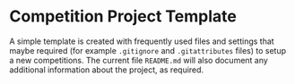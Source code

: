 # Competition Project Template

A simple template is created with frequently used files and settings that maybe required (for example `.gitignore` and `.gitattributes` files) to setup a new competitions. The current file `README.md` will also document any additional information about the project, as required.

